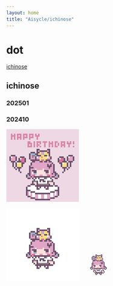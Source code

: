 ```yaml
---
layout: home
title: "Aisycle/ichinose"
---
```

# dot
[ichinose](#ichinose) 

## ichinose
### 202501

### 202410
![20241008_ichinose_hpb](img/20241008_ichinose_hpb_x4.gif)

![20241008_ichinose_hpb](img/20241008_ichinose_hpb_x4x.gif)
![20241008_ichinose_hpb](img/20241008_ichinose_hpb_x_96.png)
